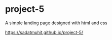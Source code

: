 # project-5
A simple landing page designed with html and css

https://sadatmuhit.github.io/project-5/

